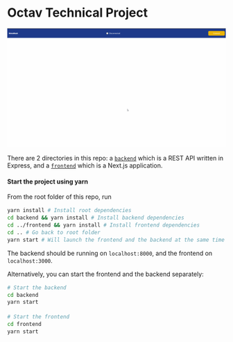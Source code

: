 # Octav Technical Project

![demo](octav-technical-project-demo.gif)

There are 2 directories in this repo: a [`backend`](./backend) which is a REST API written in Express, and a [`frontend`](./frontend) which is a Next.js application.

#### Start the project using yarn

From the root folder of this repo, run

```bash
yarn install # Install root dependencies
cd backend && yarn install # Install backend dependencies
cd ../frontend && yarn install # Install frontend dependencies
cd .. # Go back to root folder
yarn start # Will launch the frontend and the backend at the same time
```

The backend should be running on `localhost:8000`, and the frontend on `localhost:3000`.

Alternatively, you can start the frontend and the backend separately:

```bash
# Start the backend
cd backend
yarn start

# Start the frontend
cd frontend
yarn start
```